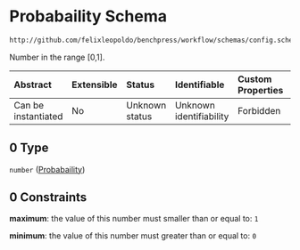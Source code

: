 # Probabaility Schema

```txt
http://github.com/felixleopoldo/benchpress/workflow/schemas/config.schema.json#/definitions/flexprob/anyOf/0
```

Number in the range \[0,1].

| Abstract            | Extensible | Status         | Identifiable            | Custom Properties | Additional Properties | Access Restrictions | Defined In                                                       |
| :------------------ | :--------- | :------------- | :---------------------- | :---------------- | :-------------------- | :------------------ | :--------------------------------------------------------------- |
| Can be instantiated | No         | Unknown status | Unknown identifiability | Forbidden         | Allowed               | none                | [config.schema.json*](config.schema.json "open original schema") |

## 0 Type

`number` ([Probabaility](config-definitions-numbers-in-the-range-01-anyof-probabaility.md))

## 0 Constraints

**maximum**: the value of this number must smaller than or equal to: `1`

**minimum**: the value of this number must greater than or equal to: `0`
